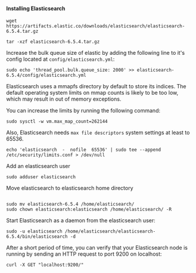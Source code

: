 
#### Installing Elasticsearch

``` -
wget https://artifacts.elastic.co/downloads/elasticsearch/elasticsearch-6.5.4.tar.gz
```

``` -
tar -xzf elasticsearch-6.5.4.tar.gz
```

Increase the bulk queue size of elastic by adding the following line to it's config located at `config/elasticsearch.yml`:

``` - 
sudo echo 'thread_pool.bulk.queue_size: 2000' >> elasticsearch-6.5.4/config/elasticsearch.yml

```

Elasticsearch uses a mmapfs directory by default to store its indices. The default operating system limits on mmap counts is likely to be too low, which may result in out of memory exceptions.

You can increase the limits by running the following command:

``` - 
sudo sysctl -w vm.max_map_count=262144
```



Also, Elasticsearch needs `max file descriptors` system settings at least to 65536.
``` - 
echo 'elasticsearch  -  nofile  65536' | sudo tee --append /etc/security/limits.conf > /dev/null
```

Add an elasticsearch user
``` - 
sudo adduser elasticsearch
```

Move elasticsearch to elasticsearch home directory
``` - 

sudo mv elasticsearch-6.5.4 /home/elasticsearch/ 
sudo chown elasticsearch:elasticsearch /home/elasticsearch/ -R
```

Start Elasticsearch as a daemon from the elasticsearch user:

``` -
sudo -u elasticsearch /home/elasticsearch/elasticsearch-6.5.4/bin/elasticsearch -d
```

After a short period of time, you can verify that your Elasticsearch node is running by sending an HTTP request to port 9200 on localhost:

``` -
curl -X GET "localhost:9200/"
```
